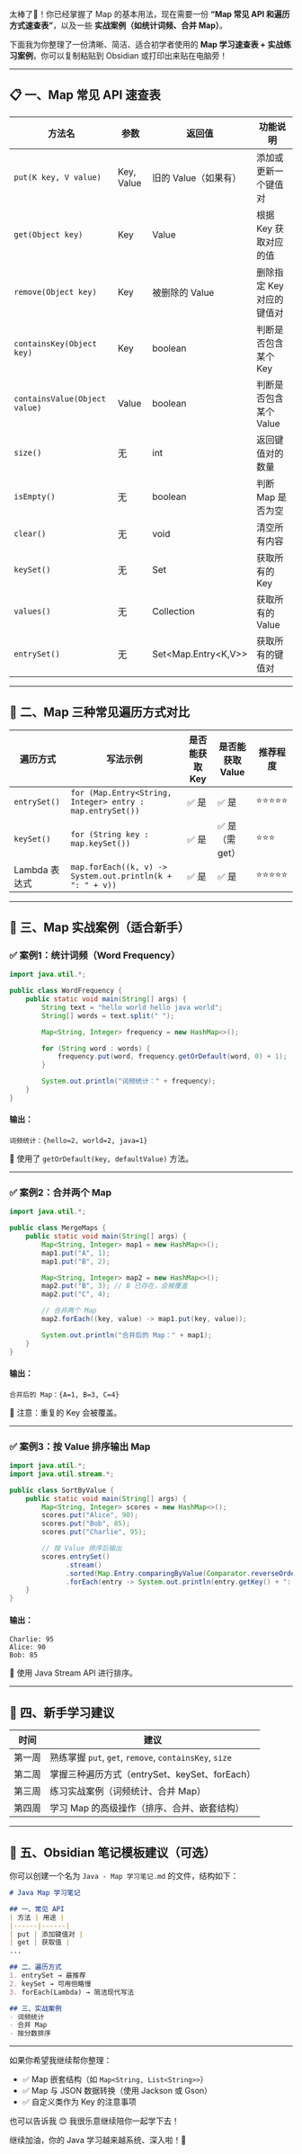 太棒了👏！你已经掌握了 Map 的基本用法，现在需要一份 **“Map 常见 API 和遍历方式速查表”**，以及一些 **实战案例（如统计词频、合并 Map）**。

下面我为你整理了一份清晰、简洁、适合初学者使用的 **Map 学习速查表 + 实战练习案例**，你可以复制粘贴到 Obsidian 或打印出来贴在电脑旁！

---

## 📋 一、Map 常见 API 速查表

| 方法名 | 参数 | 返回值 | 功能说明 |
|--------|------|--------|-----------|
| `put(K key, V value)` | Key, Value | 旧的 Value（如果有） | 添加或更新一个键值对 |
| `get(Object key)` | Key | Value | 根据 Key 获取对应的值 |
| `remove(Object key)` | Key | 被删除的 Value | 删除指定 Key 对应的键值对 |
| `containsKey(Object key)` | Key | boolean | 判断是否包含某个 Key |
| `containsValue(Object value)` | Value | boolean | 判断是否包含某个 Value |
| `size()` | 无 | int | 返回键值对的数量 |
| `isEmpty()` | 无 | boolean | 判断 Map 是否为空 |
| `clear()` | 无 | void | 清空所有内容 |
| `keySet()` | 无 | Set<K> | 获取所有的 Key |
| `values()` | 无 | Collection<V> | 获取所有的 Value |
| `entrySet()` | 无 | Set<Map.Entry<K,V>> | 获取所有的键值对 |

---

## 🔁 二、Map 三种常见遍历方式对比

| 遍历方式 | 写法示例 | 是否能获取 Key | 是否能获取 Value | 推荐程度 |
|----------|------------|----------------|------------------|-----------|
| `entrySet()` | `for (Map.Entry<String, Integer> entry : map.entrySet())` | ✅ 是 | ✅ 是 | ⭐⭐⭐⭐⭐ |
| `keySet()` | `for (String key : map.keySet())` | ✅ 是 | ✅ 是（需 get） | ⭐⭐⭐ |
| Lambda 表达式 | `map.forEach((k, v) -> System.out.println(k + ": " + v))` | ✅ 是 | ✅ 是 | ⭐⭐⭐⭐⭐ |

---

## 🧪 三、Map 实战案例（适合新手）

### ✅ 案例1：统计词频（Word Frequency）

```java
import java.util.*;

public class WordFrequency {
    public static void main(String[] args) {
        String text = "hello world hello java world";
        String[] words = text.split(" ");

        Map<String, Integer> frequency = new HashMap<>();

        for (String word : words) {
            frequency.put(word, frequency.getOrDefault(word, 0) + 1);
        }

        System.out.println("词频统计：" + frequency);
    }
}
```

#### 输出：
```
词频统计：{hello=2, world=2, java=1}
```

📌 使用了 `getOrDefault(key, defaultValue)` 方法。

---

### ✅ 案例2：合并两个 Map

```java
import java.util.*;

public class MergeMaps {
    public static void main(String[] args) {
        Map<String, Integer> map1 = new HashMap<>();
        map1.put("A", 1);
        map1.put("B", 2);

        Map<String, Integer> map2 = new HashMap<>();
        map2.put("B", 3); // B 已存在，会被覆盖
        map2.put("C", 4);

        // 合并两个 Map
        map2.forEach((key, value) -> map1.put(key, value));

        System.out.println("合并后的 Map：" + map1);
    }
}
```

#### 输出：
```
合并后的 Map：{A=1, B=3, C=4}
```

📌 注意：重复的 Key 会被覆盖。

---

### ✅ 案例3：按 Value 排序输出 Map

```java
import java.util.*;
import java.util.stream.*;

public class SortByValue {
    public static void main(String[] args) {
        Map<String, Integer> scores = new HashMap<>();
        scores.put("Alice", 90);
        scores.put("Bob", 85);
        scores.put("Charlie", 95);

        // 按 Value 排序后输出
        scores.entrySet()
              .stream()
              .sorted(Map.Entry.comparingByValue(Comparator.reverseOrder())) // 降序
              .forEach(entry -> System.out.println(entry.getKey() + ": " + entry.getValue()));
    }
}
```

#### 输出：
```
Charlie: 95
Alice: 90
Bob: 85
```

📌 使用 Java Stream API 进行排序。

---

## 📝 四、新手学习建议

| 时间 | 建议 |
|------|------|
| 第一周 | 熟练掌握 `put`, `get`, `remove`, `containsKey`, `size` |
| 第二周 | 掌握三种遍历方式（entrySet、keySet、forEach） |
| 第三周 | 练习实战案例（词频统计、合并 Map） |
| 第四周 | 学习 Map 的高级操作（排序、合并、嵌套结构） |

---

## 🎁 五、Obsidian 笔记模板建议（可选）

你可以创建一个名为 `Java - Map 学习笔记.md` 的文件，结构如下：

```markdown
# Java Map 学习笔记

## 一、常见 API
| 方法 | 用途 |
|------|------|
| put | 添加键值对 |
| get | 获取值 |
...

## 二、遍历方式
1. entrySet → 最推荐
2. keySet → 可用但略慢
3. forEach(Lambda) → 简洁现代写法

## 三、实战案例
- 词频统计
- 合并 Map
- 按分数排序
```

---

如果你希望我继续帮你整理：
- ✅ Map 嵌套结构（如 `Map<String, List<String>>`）
- ✅ Map 与 JSON 数据转换（使用 Jackson 或 Gson）
- ✅ 自定义类作为 Key 的注意事项

也可以告诉我 😊 我很乐意继续陪你一起学下去！

继续加油，你的 Java 学习越来越系统、深入啦！🚀